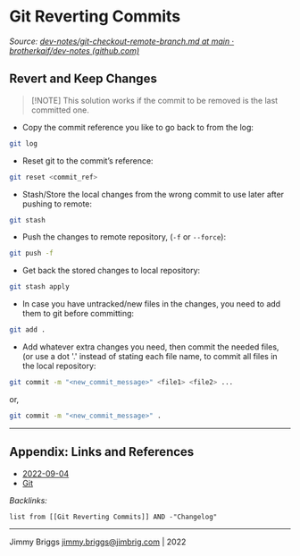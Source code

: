 # Git Reverting Commits

*Source: [dev-notes/git-checkout-remote-branch.md at main · brotherkaif/dev-notes (github.com)](https://github.com/brotherkaif/dev-notes/blob/main/git/git-remove-commits.md)*

## Revert and Keep Changes

 > 
 > \[!NOTE\] 
 > This solution works if the commit to be removed is the last committed one.

* Copy the commit reference you like to go back to from the log:

````bash
git log
````

* Reset git to the commit’s reference:

````bash
git reset <commit_ref>
````

* Stash/Store the local changes from the wrong commit to use later after pushing to remote:

````bash
git stash
````

* Push the changes to remote repository, (`-f` or `--force`):

````bash
git push -f
````

* Get back the stored changes to local repository:

````bash
git stash apply
````

* In case you have untracked/new files in the changes, you need to add them to git before committing:

````bash
git add .
````

* Add whatever extra changes you need, then commit the needed files, (or use a dot '.' instead of stating each file name, to commit all files in the local repository:

````bash
git commit -m "<new_commit_message>" <file1> <file2> ...
````

or,

````bash
git commit -m "<new_commit_message>" .
````

---

## Appendix: Links and References

* [2022-09-04](../2-Areas/Daily-Notes/2022/2022-09/2022-09-04.md)
* [Git](../3-Resources/Tools/Developer%20Tools/Version%20Control/Git.md)

*Backlinks:*

````dataview
list from [[Git Reverting Commits]] AND -"Changelog"
````

---

Jimmy Briggs <jimmy.briggs@jimbrig.com> | 2022
